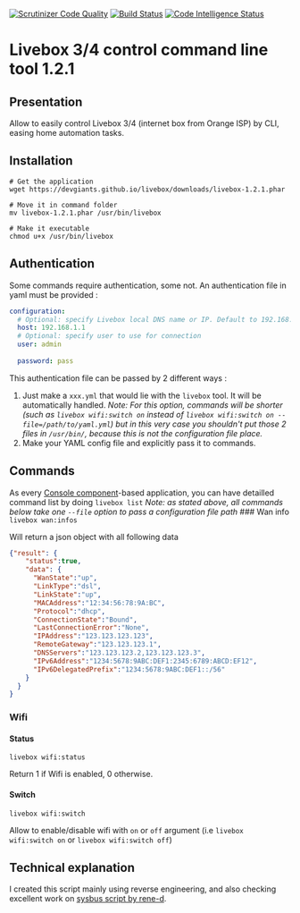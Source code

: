 [![Scrutinizer Code Quality](https://scrutinizer-ci.com/g/devgiants/livebox/badges/quality-score.png?b=master)](https://scrutinizer-ci.com/g/devgiants/livebox/?branch=master)
[![Build Status](https://scrutinizer-ci.com/g/devgiants/livebox/badges/build.png?b=master)](https://scrutinizer-ci.com/g/devgiants/livebox/build-status/master)
[![Code Intelligence Status](https://scrutinizer-ci.com/g/devgiants/livebox/badges/code-intelligence.svg?b=master)](https://scrutinizer-ci.com/code-intelligence)
# Livebox 3/4 control command line tool 1.2.1
## Presentation
Allow to easily control Livebox 3/4 (internet box from Orange ISP) by CLI, easing home automation tasks.

## Installation
```
# Get the application
wget https://devgiants.github.io/livebox/downloads/livebox-1.2.1.phar

# Move it in command folder
mv livebox-1.2.1.phar /usr/bin/livebox

# Make it executable
chmod u+x /usr/bin/livebox
```
## Authentication
Some commands require authentication, some not. An authentication file in yaml must be provided :
```yml
configuration:
  # Optional: specify Livebox local DNS name or IP. Default to 192.168.1.1 
  host: 192.168.1.1 
  # Optional: specify user to use for connection 
  user: admin
  
  password: pass
```

This authentication file can be passed by 2 different ways :
1) Just make a `xxx.yml` that would lie with the `livebox` tool. It will be automatically handled. _Note: For this option, commands will be shorter (such as `livebox wifi:switch on` instead of `livebox wifi:switch on --file=/path/to/yaml.yml`) but in this very case you shouldn't put those 2 files in `/usr/bin/`, because this is not the configuration file place._
2) Make your YAML config file and explicitly pass it to commands.  

## Commands
As every [Console component](https://symfony.com/doc/current/components/console.html)-based application, you can have detailled command list by doing `livebox list`
_Note: as stated above, all commands below take one `--file` option to pass a configuration file path_ 
### Wan info
`livebox wan:infos`

Will return a json object with all following data

```json
{"result": {
    "status":true,
    "data": {
      "WanState":"up",
      "LinkType":"dsl",
      "LinkState":"up",
      "MACAddress":"12:34:56:78:9A:BC",
      "Protocol":"dhcp",
      "ConnectionState":"Bound",
      "LastConnectionError":"None",
      "IPAddress":"123.123.123.123",
      "RemoteGateway":"123.123.123.1",
      "DNSServers":"123.123.123.2,123.123.123.3",
      "IPv6Address":"1234:5678:9ABC:DEF1:2345:6789:ABCD:EF12",
      "IPv6DelegatedPrefix":"1234:5678:9ABC:DEF1::/56"
    }
  }
}
```

### Wifi
#### Status
`livebox wifi:status`

Return 1 if Wifi is enabled, 0 otherwise.

#### Switch
`livebox wifi:switch`

Allow to enable/disable wifi with `on` or `off` argument (i.e `livebox wifi:switch on` or `livebox wifi:switch off`)

## Technical explanation
I created this script mainly using reverse engineering, and also checking excellent work on [sysbus script by rene-d](https://github.com/rene-d/sysbus).